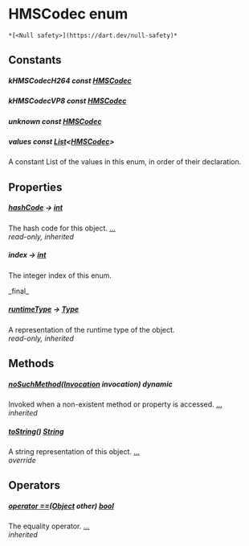 


# HMSCodec enum




    *[<Null safety>](https://dart.dev/null-safety)*










## Constants

##### kHMSCodecH264 const [HMSCodec](../hmssdk_flutter/HMSCodec-class.md)



   




##### kHMSCodecVP8 const [HMSCodec](../hmssdk_flutter/HMSCodec-class.md)



   




##### unknown const [HMSCodec](../hmssdk_flutter/HMSCodec-class.md)



   




##### values const [List](https://api.flutter.dev/flutter/dart-core/List-class.html)&lt;[HMSCodec](../hmssdk_flutter/HMSCodec-class.md)>



<p>A constant List of the values in this enum, in order of their declaration.</p>   






## Properties

##### [hashCode](https://api.flutter.dev/flutter/dart-core/Object/hashCode.html) &#8594; [int](https://api.flutter.dev/flutter/dart-core/int-class.html)



The hash code for this object. [...](https://api.flutter.dev/flutter/dart-core/Object/hashCode.html)  
_read-only, inherited_



##### index &#8594; [int](https://api.flutter.dev/flutter/dart-core/int-class.html)



<p>The integer index of this enum.</p>   
_final_



##### [runtimeType](https://api.flutter.dev/flutter/dart-core/Object/runtimeType.html) &#8594; [Type](https://api.flutter.dev/flutter/dart-core/Type-class.html)



A representation of the runtime type of the object.   
_read-only, inherited_




## Methods

##### [noSuchMethod](https://api.flutter.dev/flutter/dart-core/Object/noSuchMethod.html)([Invocation](https://api.flutter.dev/flutter/dart-core/Invocation-class.html) invocation) dynamic



Invoked when a non-existent method or property is accessed. [...](https://api.flutter.dev/flutter/dart-core/Object/noSuchMethod.html)  
_inherited_



##### [toString](../hmssdk_flutter/HMSCodec/toString.md)() [String](https://api.flutter.dev/flutter/dart-core/String-class.html)



A string representation of this object. [...](../hmssdk_flutter/HMSCodec/toString.md)  
_override_




## Operators

##### [operator ==](https://api.flutter.dev/flutter/dart-core/Object/operator_equals.html)([Object](https://api.flutter.dev/flutter/dart-core/Object-class.html) other) [bool](https://api.flutter.dev/flutter/dart-core/bool-class.html)



The equality operator. [...](https://api.flutter.dev/flutter/dart-core/Object/operator_equals.html)  
_inherited_











